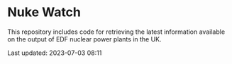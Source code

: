 # Nuke Watch

This repository includes code for retrieving the latest information available on the output of EDF nuclear power plants in the UK.

Last updated: 2023-07-03 08:11